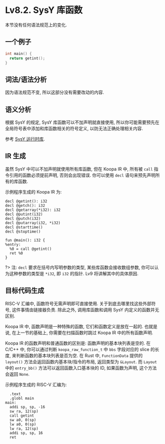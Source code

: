 # Lv8.2. SysY 库函数

本节没有任何语法规范上的变化.

## 一个例子

```c
int main() {
  return getint();
}
```

## 词法/语法分析

因为语法规范不变, 所以这部分没有需要改动的内容.

## 语义分析

根据 SysY 的规定, SysY 库函数可以不加声明就直接使用, 所以你可能需要预先在全局符号表中添加和库函数相关的符号定义, 以防无法正确处理相关内容.

参考 [SysY 运行时库](/misc-app-ref/sysy-runtime).

## IR 生成

虽然 SysY 中可以不加声明就使用所有库函数, 但在 Koopa IR 中, 所有被 `call` 指令引用的函数必须提前声明, 否则会出现错误. 你可以使用 `decl` 语句来预先声明所有的库函数.

示例程序生成的 Koopa IR 为:

```koopa
decl @getint(): i32
decl @getch(): i32
decl @getarray(*i32): i32
decl @putint(i32)
decl @putch(i32)
decl @putarray(i32, *i32)
decl @starttime()
decl @stoptime()

fun @main(): i32 {
%entry:
  %0 = call @getint()
  ret %0
}
```

?> 注: `decl` 要求在括号内写明参数的类型, 某些库函数会接收数组参数, 你可以认为这种参数的类型是 `*i32`, 即 `i32` 的指针. Lv9 将讲解其中的具体原因.

## 目标代码生成

RISC-V 汇编中, 函数符号无需声明即可直接使用. 关于到底去哪里找这些外部符号, 这件事情由链接器负责. 除此之外, 调用库函数和调用 SysY 内定义的函数并无区别.

Koopa IR 中, 函数声明是一种特殊的函数, 它们和函数定义是放在一起的. 也就是说, 在上一节的基础上, 你需要在扫描函数时跳过 Koopa IR 中的所有函数声明.

Koopa IR 的函数声明和普通函数的区别是: 函数声明的基本块列表是空的. 在 C/C++ 中, 你可以通过判断 `koopa_raw_function_t` 中 `bbs` 字段对应的 slice 的长度, 来判断函数的基本块列表是否为空. 在 Rust 中, `FunctionData` 提供的 `layout()` 方法会返回函数内基本块/指令的布局, 返回类型为 `&Layout`. 而 `Layout` 中的 `entry_bb()` 方法可以返回函数入口基本块的 ID, 如果函数为声明, 这个方法会返回 `None`.

示例程序生成的 RISC-V 汇编为:

```
  .text
  .globl main
main:
  addi sp, sp, -16
  sw ra, 12(sp)
  call getint
  sw a0, 0(sp)
  lw a0, 0(sp)
  lw ra, 12(sp)
  addi sp, sp, 16
  ret
```
